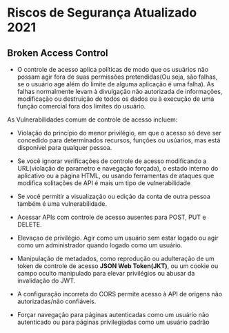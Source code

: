 # **Riscos de Segurança Atualizado 2021**

## Broken Access Control
- O controle de acesso aplica políticas de modo que os usuários não possam agir fora de suas permissões pretendidas(Ou seja, são falhas, se o usuário age além do limite de alguma aplicação é uma falha). As falhas normalmente levam à divulgação não autorizada de informações, modificação ou destruição de todos os dados ou à execução de uma função comercial fora dos limites do usuário. 

As Vulnerabilidades comum de controle de acesso incluem:

- Violação do princípio do menor privilégio, em que o acesso só deve ser concedido para determinados recursos, funções ou usúarios, mas está disponível para qualquer pessoa.

- Se você ignorar verificações de controle de acesso modificando a URL(violação de parametro e navegação forçada), o estado interno do aplicativo ou a página HTML, ou usando ferramentas de ataques que modifica solitações de API é mais um tipo de vulnerabilidade 

- Se você permitir a visualização ou edição da conta de outra pessoa também é uma vulnerabilidade.

- Acessar APIs com controle de acesso ausentes para POST, PUT e DELETE.

- Elevaçao de privilégio. Agir como um usuário sem estar logado ou agir como um administrador quando logado como um usuário.

- Manipulação de metadados, como reprodução ou adulteração de um token de controle de acesso **JSON Web Token(JKT)**, ou um cookie ou campo oculto manipulado para elevar privilégios ou abusar da invalidação do JWT. 

- A configuração incorreta do CORS permite acesso à API de origens não autorizadas/não confiáveis.

- Forçar navegação para páginas autenticadas como um usuário não autenticado ou para páginas privilegiadas como um usuário padrão


